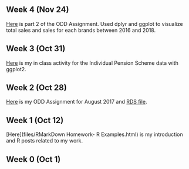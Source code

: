 ## Week 4 (Nov 24)
[Here](files/BDA503-ODDAssignmentPart2-EfehanDanisman.html) is part 2 of the ODD Assignment. Used dplyr and ggplot to visualize total sales and sales for each brands between 2016 and 2018.

## Week 3 (Oct 31)
[Here](files/In-classAnalysis.html) is my in class activity for the Individual Pension Scheme data with ggplot2.

## Week 2 (Oct 28)

[Here](files/BDA503-ODDAssignment-EfehanDanisman.html) is my ODD Assignment for August 2017 and [RDS file](files/odd_car_sales_data_aug_17.rds).

## Week 1 (Oct 12)

[Here](files/RMarkDown Homework- R Examples.html) is my introduction and R posts related to my work.

## Week 0 (Oct 1)
